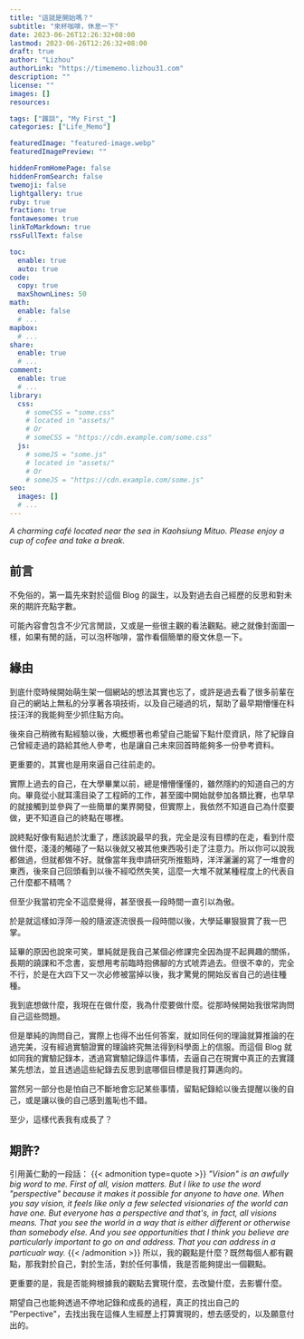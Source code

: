 ```yaml
---
title: "這就是開始嗎？"
subtitle: "來杯咖啡，休息一下"
date: 2023-06-26T12:26:32+08:00
lastmod: 2023-06-26T12:26:32+08:00
draft: true
author: "Lizhou"
authorLink: "https://timememo.lizhou31.com"
description: ""
license: ""
images: []
resources:

tags: ["雜談", "My First_"]
categories: ["Life_Memo"]

featuredImage: "featured-image.webp"
featuredImagePreview: ""

hiddenFromHomePage: false
hiddenFromSearch: false
twemoji: false
lightgallery: true
ruby: true
fraction: true
fontawesome: true
linkToMarkdown: true
rssFullText: false

toc:
  enable: true
  auto: true
code:
  copy: true
  maxShownLines: 50
math:
  enable: false
  # ...
mapbox:
  # ...
share:
  enable: true
  # ...
comment:
  enable: true
  # ...
library:
  css:
    # someCSS = "some.css"
    # located in "assets/"
    # Or
    # someCSS = "https://cdn.example.com/some.css"
  js:
    # someJS = "some.js"
    # located in "assets/"
    # Or
    # someJS = "https://cdn.example.com/some.js"
seo:
  images: []
  # ...
---
```

_A charming café located near the sea in Kaohsiung Mituo. Please enjoy a cup of cofee and take a break._
<!--more-->
## 前言

不免俗的，第一篇先來對於這個 Blog 的誕生，以及對過去自己經歷的反思和對未來的期許充點字數。

可能內容會包含不少冗言閒談，又或是一些很主觀的看法觀點。總之就像封面圖一樣，如果有閒的話，可以泡杯咖啡，當作看個簡單的廢文休息一下。

## 緣由
到底什麼時候開始萌生架一個網站的想法其實也忘了，或許是過去看了很多前輩在自己的網站上無私的分享著各項技術，以及自己碰過的坑，幫助了最早期懵懂在科技汪洋的我能夠至少抓住點方向。

後來自己稍微有點經驗以後，大概想著也希望自己能留下點什麼資訊，除了紀錄自己曾經走過的路給其他人參考，也是讓自己未來回首時能夠多一份參考資料。

更重要的，其實也是用來逼自己往前走的。

實際上過去的自己，在大學畢業以前，總是懵懵懂懂的，雖然隱約的知道自己的方向。畢竟從小就耳濡目染了工程師的工作，甚至國中開始就參加各類比賽，也早早的就接觸到並參與了一些簡單的業界開發，但實際上，我依然不知道自己為什麼要做，更不知道自己的終點在哪裡。

說終點好像有點過於沈重了，應該說最早的我，完全是沒有目標的在走，看到什麼做什麼，淺淺的觸碰了一點以後就又被其他東西吸引走了注意力。所以你可以說我都做過，但就都做不好。就像當年我申請研究所推甄時，洋洋灑灑的寫了一堆會的東西，後來自己回頭看到以後不經啞然失笑，這麼一大堆不就某種程度上的代表自己什麼都不精嗎？

但至少我當初完全不這麼覺得，甚至很長一段時間一直引以為傲。

於是就這樣如浮萍一般的隨波逐流很長一段時間以後，大學延畢狠狠賞了我一巴掌。

延畢的原因也說來可笑，單純就是我自己某個必修課完全因為提不起興趣的關係，長期的蹺課和不念書，妄想用考前臨時抱佛腳的方式唬弄過去。但很不幸的，完全不行，於是在大四下又一次必修被當掉以後，我才驚覺的開始反省自己的過往種種。

我到底想做什麼，我現在在做什麼，我為什麼要做什麼。從那時候開始我很常詢問自己這些問題。

但是單純的詢問自己，實際上也得不出任何答案，就如同任何的理論就算推論的在過完美，沒有經過實驗證實的理論終究無法得到科學面上的信服。而這個 Blog 就如同我的實驗記錄本，透過寫實驗記錄這件事情，去逼自己在現實中真正的去實踐某先想法，並且透過這些紀錄去反思到底哪個目標是我打算邁向的。

當然另一部分也是怕自己不斷地會忘記某些事情，留點紀錄給以後去提醒以後的自己，或是讓以後的自己感到羞恥也不錯。

至少，這樣代表我有成長了？

## 期許?

引用黃仁勳的一段話：
{{< admonition type=quote >}}
_"Vision" is an awfully big word to me. First of all, vision matters. But I like to use the word "perspective" because it makes it possible for anyone to have one. When you say vision, it feels like only a few selected visionaries of the world can have one. But everyone has a perspective and that's, in fact, all visions means. That you see the world in a way that is either different or otherwise than somebody else. And you see opportunities that I think you believe are particularly important to go on and address. That you can address in a particualr way._
{{< /admonition >}}
所以，我的觀點是什麼？既然每個人都有觀點，那我對於自己，對於生活，對於任何事情，我是否能夠提出一個觀點。

更重要的是，我是否能夠根據我的觀點去實現什麼，去改變什麼，去影響什麼。

期望自己也能夠透過不停地記錄和成長的過程，真正的找出自己的 "Perpective"，去找出我在這條人生經歷上打算實現的，想去感受的，以及願意付出的。

